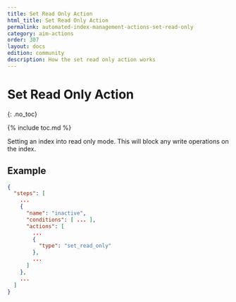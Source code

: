 ```yaml
---
title: Set Read Only Action
html_title: Set Read Only Action
permalink: automated-index-management-actions-set-read-only
category: aim-actions
order: 307
layout: docs
edition: community
description: How the set read only action works
---
```

<!--- Copyright 2023 floragunn GmbH -->

# Set Read Only Action
{: .no_toc}

{% include toc.md %}

Setting an index into read only mode.
This will block any write operations on the index.

## Example

```json
{
  "steps": [
    ...
    {
      "name": "inactive",
      "conditions": [ ... ],
      "actions": [
        ...
        {
          "type": "set_read_only"
        },
        ...
      ]
    },
    ...
  ]
}
```
